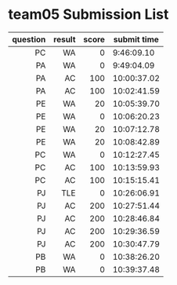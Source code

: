 # team05 Submission List
question | result | score | submit time
----:|----:|-----:|-----
PC | WA | 0 |  9:46:09.10 
PA | WA | 0 |  9:49:04.09 
PA | AC | 100 | 10:00:37.02 
PA | AC | 100 | 10:02:41.59 
PE | WA | 20 | 10:05:39.70 
PE | WA | 0 | 10:06:20.23 
PE | WA | 20 | 10:07:12.78 
PE | WA | 20 | 10:08:42.89 
PC | WA | 0 | 10:12:27.45 
PC | AC | 100 | 10:13:59.93 
PC | AC | 100 | 10:15:15.41 
PJ | TLE | 0 | 10:26:06.91 
PJ | AC | 200 | 10:27:51.44 
PJ | AC | 200 | 10:28:46.84 
PJ | AC | 200 | 10:29:36.59 
PJ | AC | 200 | 10:30:47.79 
PB | WA | 0 | 10:38:26.20 
PB | WA | 0 | 10:39:37.48 
